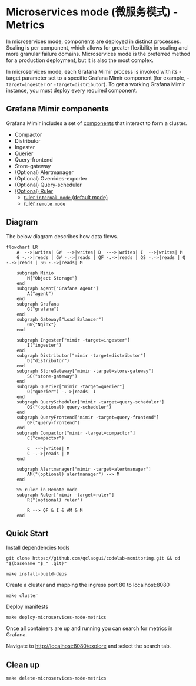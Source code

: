 # Microservices mode (微服务模式) - Metrics

In microservices mode, components are deployed in distinct processes. Scaling is per component, which allows for greater flexibility in scaling and more granular failure domains. Microservices mode is the preferred method for a production deployment, but it is also the most complex.

In microservices mode, each Grafana Mimir process is invoked with its -target parameter set to a specific Grafana Mimir component (for example, `-target=ingester` or `-target=distributor`). To get a working Grafana Mimir instance, you must deploy every required component.

## Grafana Mimir components

Grafana Mimir includes a set of [components](https://grafana.com/docs/mimir/latest/references/architecture/components/) that interact to form a cluster.

- Compactor
- Distributor
- Ingester
- Querier
- Query-frontend
- Store-gateway
- (Optional) Alertmanager
- (Optional) Overrides-exporter
- (Optional) Query-scheduler
- [(Optional) Ruler](https://grafana.com/docs/mimir/latest/references/architecture/components/ruler)
  - [ruler `internal mode` (default mode)](https://grafana.com/docs/mimir/latest/references/architecture/components/ruler/#internal)
  - [ruler `remote mode`](https://grafana.com/docs/mimir/latest/references/architecture/components/ruler/#remote)

## Diagram

The below diagram describes how data flows.

```mermaid
flowchart LR
    A  -->|writes| GW  -->|writes| D  --->|writes| I  -->|writes| M
    G -.->|reads | GW -.->|reads | QF -.->|reads | QS -.->|reads | Q -.->|reads | SG -.->|reads| M

    subgraph Minio
        M{"Object Storage"}
    end
    subgraph Agent["Grafana Agent"]
        A("agent")
    end
    subgraph Grafana
        G("grafana")
    end
    subgraph Gateway["Load Balancer"]
        GW{"Nginx"}
    end

    subgraph Ingester["mimir -target=ingester"]
        I("ingester")
    end
    subgraph Distributor["mimir -target=distributor"]
        D("distributor")
    end
    subgraph StoreGateway["mimir -target=store-gateway"]
        SG("store-gateway")
    end
    subgraph Querier["mimir -target=querier"]
        Q("querier") -.->|reads| I
    end
    subgraph QueryScheduler["mimir -target=query-scheduler"]
        QS("(optional) query-scheduler")
    end
    subgraph QueryFrontend["mimir -target=query-frontend"]
        QF("query-frontend")
    end
    subgraph Compactor["mimir -target=compactor"]
        C("compactor")

        C  -->|writes| M
        C -.->|reads | M
    end

    subgraph Alertmanager["mimir -target=alertmanager"]
        AM("(optional) alertmanager") --> M
    end

    %% ruler in Remote mode
    subgraph Ruler["mimir -target=ruler"]
        R("(optional) ruler")

        R --> QF & I & AM & M
    end
```

## Quick Start

Install dependencies tools

```shell
git clone https://github.com/qclaogui/codelab-monitoring.git && cd "$(basename "$_" .git)"

make install-build-deps
```

Create a cluster and mapping the ingress port 80 to localhost:8080

```shell
make cluster
```

Deploy manifests

```shell
make deploy-microservices-mode-metrics
```

Once all containers are up and running you can search for metrics in Grafana.

Navigate to [http://localhost:8080/explore](http://localhost:8080/explore) and select the search tab.

## Clean up

```shell
make delete-microservices-mode-metrics
```

